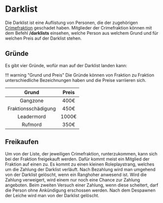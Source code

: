 # Darklist
Die Darklist ist eine Auflistung von Personen, die der zugehörigen [Crimefraktion](../../pages/fraktionen/allgemein.md) geschadet haben. Mitglieder der Crimefraktion können mit dem Befehl **/darklists** einsehen, welche Person aus welchem Grund und für welchen Preis auf der Darklist stehen.

## Gründe 
Es gibt vier Gründe, wofür man auf der Darklist landen kann:

!!! warning "Grund und Preis"
    Die Gründe können von Fraktion zu Fraktion unterschiedliche Bezeichnungen haben und die Preise varriieren sich.

| Grund | Preis |
|:-:|:-:|
| Gangzone | 400€ |
| Fraktionsschädigung | 450€ |
| Leadermord | 1000€ |
| Rufmord | 350€ |

## Freikaufen 
Um von der Liste, der jeweiligen Crimefraktion, runterzukommen, kann sich bei der Fraktion freigekauft werden. Dafür kommt meist ein Mitglied der Fraktion auf einen zu. Es kommt zu einen kleinen Roleplaystrang, welches um die Zahlung der Darklist verläuft. Nach Bezahlung wird man umgehend von der Darklist gelöscht, wenn ein Ranghoher anwesend ist. Wird die Zahlung verweigert, wird einem nur noch eine Chance zur Zahlung angeboten. Beim zweiten Versuch einer Zahlung, wenn diese scheitert, darf die Person ohne Ankündigung erschossen werden. Nach dem Despawnen der Leiche wird man von der Darklist gelöscht.

